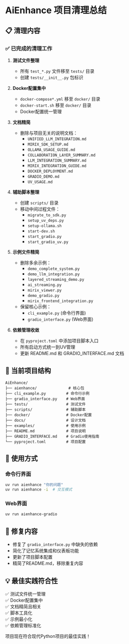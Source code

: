 # AiEnhance 项目清理总结

## 📋 清理内容

### ✅ 已完成的清理工作

1. **测试文件整理**
   - 所有 `test_*.py` 文件移至 `tests/` 目录
   - 创建 `tests/__init__.py` 包标识

2. **Docker配置集中**
   - `docker-compose*.yml` 移至 `docker/` 目录
   - `docker-start.sh` 移至 `docker/` 目录
   - Docker配置统一管理

3. **文档精简**
   - 删除与项目无关的说明文档：
     - `UNIFIED_LLM_INTEGRATION.md`
     - `MIRIX_SDK_SETUP.md`
     - `OLLAMA_USAGE_GUIDE.md`
     - `COLLABORATION_LAYER_SUMMARY.md`
     - `LLM_INTEGRATION_SUMMARY.md`
     - `MIRIX_INTEGRATION_GUIDE.md`
     - `DOCKER_DEPLOYMENT.md`
     - `GRADIO_DEMO.md`
     - `UV_USAGE.md`

4. **辅助脚本整理**
   - 创建 `scripts/` 目录
   - 移动中间过程文件：
     - `migrate_to_sdk.py`
     - `setup_uv_deps.py`
     - `setup-ollama.sh`
     - `start-dev.sh`
     - `start_gradio.py`
     - `start_gradio_uv.py`

5. **示例文件精简**
   - 删除多余示例：
     - `demo_complete_system.py`
     - `demo_llm_integration.py`
     - `layered_streaming_demo.py`
     - `ai_streaming.py`
     - `mirix_viewer.py`
     - `demo_gradio.py`
     - `mirix_frontend_integration.py`
   - 保留核心示例：
     - `cli_example.py` (命令行界面)
     - `gradio_interface.py` (Web界面)

6. **依赖管理收敛**
   - 在 `pyproject.toml` 中添加项目脚本入口
   - 所有启动方式统一到UV管理
   - 更新 README.md 和 GRADIO_INTERFACE.md 文档

## 📁 当前项目结构

```
AiEnhance/
├── aienhance/              # 核心包
├── cli_example.py         # 命令行示例
├── gradio_interface.py    # Web界面
├── tests/                 # 测试文件
├── scripts/               # 辅助脚本
├── docker/                # Docker配置
├── docs/                  # 设计文档
├── examples/              # 使用示例
├── README.md              # 项目说明
├── GRADIO_INTERFACE.md    # Gradio使用指南
└── pyproject.toml         # 项目配置
```

## 🚀 使用方式

### 命令行界面
```bash
uv run aienhance "你的问题"
uv run aienhance -i  # 交互模式
```

### Web界面
```bash
uv run aienhance-gradio
```

## 📝 修复内容

- 修复了 `gradio_interface.py` 中缺失的依赖
- 简化了记忆系统集成和仪表板功能
- 更新了项目脚本配置
- 精简了README.md，移除重复内容

## 💡 最佳实践符合性

✅ 测试文件统一管理  
✅ Docker配置集中  
✅ 文档精简且相关  
✅ 脚本工具化  
✅ 示例最小化  
✅ 依赖管理标准化  

项目现在符合现代Python项目的最佳实践！